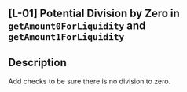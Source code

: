 ## [L-01] Potential Division by Zero in `getAmount0ForLiquidity` and `getAmount1ForLiquidity`

## Description
Add checks to be sure there is no division to zero.